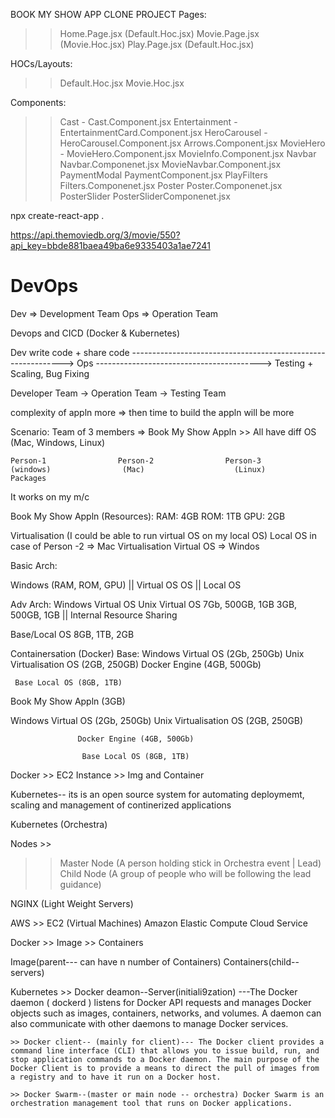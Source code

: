 BOOK MY SHOW APP CLONE PROJECT
Pages: 
>> Home.Page.jsx (Default.Hoc.jsx) 
>> Movie.Page.jsx (Movie.Hoc.jsx) 
>> Play.Page.jsx (Default.Hoc.jsx)

HOCs/Layouts:
>> Default.Hoc.jsx 
>> Movie.Hoc.jsx

Components: 
>> Cast - Cast.Component.jsx 
>> Entertainment -  EntertainmentCard.Component.jsx 
>> HeroCarousel - HeroCarousel.Component.jsx 
                  Arrows.Component.jsx 
>> MovieHero - MovieHero.Component.jsx
               MovieInfo.Component.jsx 
>> Navbar Navbar.Componenet.jsx 
                 MovieNavbar.Component.jsx
>> PaymentModal PaymentComponent.jsx 
>> PlayFilters Filters.Componenet.jsx 
>> Poster Poster.Componenet.jsx 
>> PosterSlider PosterSliderComponenet.jsx

npx create-react-app .



https://api.themoviedb.org/3/movie/550?api_key=bbde881baea49ba6e9335403a1ae7241



# DevOps


Dev => Development Team 
Ops => Operation Team

Devops and CICD (Docker & Kubernetes)

Dev write code + share code -------------------------------------------------------------> Ops -----------------------------------------> Testing + Scaling, Bug Fixing

Developer Team -> Operation Team -> Testing Team

complexity of appln more => then time to build the appln will be more

Scenario: Team of 3 members => 
Book My Show Appln >> All have diff OS (Mac, Windows, Linux)

    Person-1                Person-2                Person-3
    (windows)                (Mac)                    (Linux)
    Packages                   
It works on my m/c

Book My Show Appln (Resources): RAM: 4GB ROM: 1TB GPU: 2GB

Virtualisation
(I could be able to run virtual OS on my local OS) Local OS in case of Person -2 => Mac Virtualisation Virtual OS => Windos

Basic Arch:

Windows (RAM, ROM, GPU) || Virtual OS
OS || Local OS

Adv Arch: 
Windows Virtual OS           Unix Virtual OS 7Gb, 
500GB, 1GB 3GB,                 500GB, 1GB              || Internal Resource Sharing

Base/Local OS 8GB, 1TB, 2GB

Containersation (Docker)
Base: Windows Virtual OS (2Gb, 250Gb)    Unix Virtualisation OS (2GB, 250GB) 
                      Docker Engine (4GB, 500Gb)  
                  
     Base Local OS (8GB, 1TB)

Book My Show Appln (3GB)

Windows Virtual OS (2Gb, 250Gb)        Unix Virtualisation OS (2GB, 250GB)  

                   Docker Engine (4GB, 500Gb) 

                    Base Local OS (8GB, 1TB)

Docker >> EC2 Instance >> Img and Container

Kubernetes-- its is an open source system for automating  deploymemt, scaling and management of continerized applications

Kubernetes (Orchestra)

Nodes >> 
>> Master Node (A person holding stick in Orchestra event | Lead) 
>> Child Node (A group of people who will be following the lead guidance)

NGINX (Light Weight Servers)

AWS >> EC2 (Virtual Machines) Amazon Elastic Compute Cloud Service

Docker 
        >> Image
        >> Containers


Image(parent--- can have n number of Containers)
Containers(child--servers)

Kubernetes
    >> Docker deamon--Server(initiali9zation) ---The Docker daemon ( dockerd ) listens for Docker API requests and manages Docker objects such as images, containers, networks, and volumes. A daemon can also communicate with other daemons to manage Docker services.

    >> Docker client-- (mainly for client)--- The Docker client provides a command line interface (CLI) that allows you to issue build, run, and stop application commands to a Docker daemon. The main purpose of the Docker Client is to provide a means to direct the pull of images from a registry and to have it run on a Docker host.

    >> Docker Swarm--(master or main node -- orchestra) Docker Swarm is an orchestration management tool that runs on Docker applications.